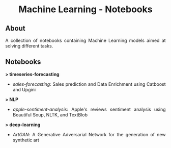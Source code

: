 <h1 align="center">Machine Learning - Notebooks</h1>

<div align="justify">

## About

A collection of notebooks containing Machine Learning models aimed at solving different tasks.

## Notebooks

**> timeseries-forecasting**

- _sales-forecasting_: Sales prediction and Data Enrichment using Catboost and Upgini

**> NLP**

- _apple-sentiment-analysis_: Apple's reviews sentiment analysis using Beautiful Soup, NLTK, and TextBlob

**> deep-learning**

- _ArtGAN_: A Generative Adversarial Network for the generation of new synthetic art

</div>
